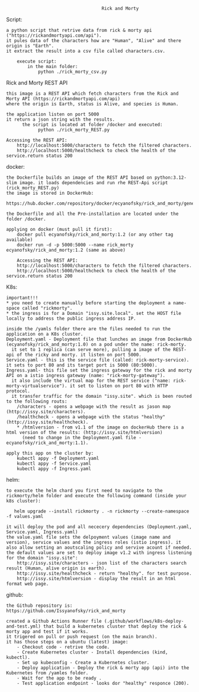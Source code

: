                                         Rick and Morty 

Script:

    a python script that retrive data from rick & morty api ("https://rickandmortyapi.com/api").
    it pules data of the characters how are "Human", "Alive" and there origin is "Earth".
    it extract the result into a csv file called characters.csv.
    
        execute script:
            in the main folder:
                python ./rick_morty_csv.py

Rick and Morty REST API

    this image is a REST API which fetch characters from the Rick and Morty API (https://rickandmortyapi.com/api)
    where the origin is Earth, status is Alive, and species is Human.

    the application listen on port 5000
    it return a json string with the results.
          the script is located at folder /docker and executed:
                python ./rick_morty_REST.py  

    Accessing the REST API:
        http://localhost:5000/characters to fetch the filtered characters.
        http://localhost:5000/healthcheck to check the health of the service.return status 200


docker:

    the Dockerfile builds an image of the REST API based on python:3.12-slim image. it loads dependencies and run rhe REST-Api script (rick_morty_REST.py)
    the image is stored in DockerHub:
        https://hub.docker.com/repository/docker/ecyanofsky/rick_and_morty/general
        
    the Dockerfile and all the Pre-installation are located under the folder /docker.
    
    applying on docker (must pull it first):
        docker pull ecyanofsky/rick_and_morty:1.2 (or any other tag available)
        docker run -d -p 5000:5000 --name rick_morty ecyanofsky/rick_and_morty:1.2 (same as above)
    
        Accessing the REST API:
        http://localhost:5000/characters to fetch the filtered characters.
        http://localhost:5000/healthcheck to check the health of the service.return status 200

K8s:

    important!!!
    * you need to create manually before starting the deployment a name-space called "rickmorty".
    * the ingress is for a Domain "issy.site.local". set the HOST file locally to address the public ingress address IP.

    inside the /yamls folder there are the files needed to run the application on a K8s cluster. 
    Deployment.yaml - Deployment file that lunches an image from DockerHub (ecyanofsky/rick_and_morty:1.0) on a pod under the name: rick-morty. 
      it set to 1 replica (can serve more), pulling a image of the REST-api of the ricky and morty. it listen on port 5000.
    Service.yaml - this is the service file (called: rick-morty-service). it sets to port 80 and its target port is 5000 (80:5000).
    Ingress.yaml- this file set the ingress gateway for the rick and morty API on a istio ingress gateway (name: "rick-morty-gateway"). 
      it also include the virtual map for the REST service ("name: rick-morty-virtualservice"). it set to listen on port 80 with HTTP protocol.
      it transfer traffic for the domain "issy.site". which is been routed to the following routs:
        /characters - opens a webpage with the result as jason map (http://issy.site/characters). 
        /healthcheck - opens a webpage with the status "healthy" (http://issy.site/healthcheck).
        * /htmlversion - from v1.1 of the image on dockerHub there is a html version of the results: (http://issy.site/htmlversion)
          (need to change in the Deployment.yaml file - ecyanofsky/rick_and_morty:1.1).
    
    apply this app on the cluster by:
        kubectl appy -f Deployment.yaml
        kubectl appy -f Service.yaml
        kubectl appy -f Ingress.yaml
        
helm:

    to execute the helm chard you first need to navigate to the rickmorty/helm folder and execute the following command (inside your k8s cluster):

       helm upgrade --install rickmorty . -n rickmorty --create-namespace -f values.yaml

    it will deploy the pod and all nececery dependencies (Deployment.yaml, Service.yaml, Ingress.yaml)
    the value.yaml file sets the delpoyment values (image name and version), service values and the ingress roles (istio ingress). it also allow setting an aoutscaling policy and servive acount if needed.
    the default values are set to deploy image v1.2 with ingress listening for the domain "issy.site":
        http://issy.site/characters - json list of the characters search result (Human, alive origin is earth).
        http://issy.site/healthcheck - return "healthy". for test purpose.
        http://issy.site/htmlversion - display the result in an html format web page.
        

github:

    the Github repository is: https://github.com/Issyanofsky/rick_and_morty
    
    created a Github Actions Runner file (.github/workflows/k8s-deploy-and-test.yml) that build a kubernetes cluster that deploy the rick & morty app and test if it works.
    it trigered on pull or push request (on the main branch).
    it has those steps on a ubuntu (latest) image:
        - Checkout code - retrive the code.
        - Create Kubernetes cluster - Install dependencies (kind, kubectl).
        - Set up kubeconfig - Create a Kubernetes cluster.
        - Deploy application - Deploy the rick & morty app (api) into the Kubernetes from /yamles folder.
        - Wait for the app to be ready .
        - Test application endpoint - looks dor "healthy" responce (200).
        

    
